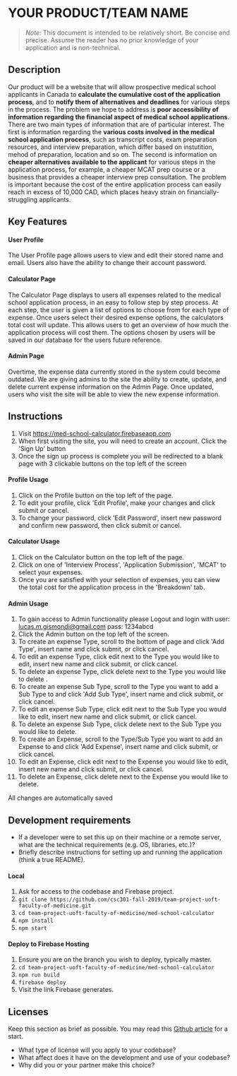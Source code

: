 # YOUR PRODUCT/TEAM NAME

> _Note:_ This document is intended to be relatively short. Be concise and precise. Assume the reader has no prior knowledge of your application and is non-technical. 

## Description 
 Our product will be a website that will allow prospective medical school applicants in Canada to **calculate the cumulative cost of the application process**, and to **notify them of alternatives and deadlines** for various steps in the process.
 The problem we hope to address is **poor accessibility of information regarding the financial aspect of medical school applications**. There are two main types of information that are of particular interest. The first is information regarding the **various costs involved in the medical school application process**, such as transcript costs, exam preparation resources, and interview preparation, which differ based on instutition, mehod of preparation, location and so on. The second is information on **cheaper alternatives available to the applicant** for various steps in the application process, for example, a cheaper MCAT prep course or a business that provides a cheaper interview prep consultation. The problem is important because the cost of the entire application process can easily reach in excess of 10,000 CAD, which places heavy strain on financially-struggling applicants.

## Key Features
#### User Profile
The User Profile page allows users to view and edit their stored name and email.
Users also have the ability to change their account password.

#### Calculator Page
The Calculator Page displays to users all expenses related to the medical school application process, in an easy to follow step by step process.
At each step, the user is given a list of options to choose from for each type of expense. Once users select their desired expense options, the calculators total cost will update.
This allows users to get an overview of how much the application process will cost them. The options chosen by users will be saved in our database for the users future reference.

#### Admin Page
Overtime, the expense data currently stored in the system could become outdated. We are giving admins to the site the ability to 
create, update, and delete current expense information on the Admin Page. Once updated, users who visit the site will be able to view the new expense information.

## Instructions
1. Visit https://med-school-calculator.firebaseapp.com
2. When first visiting the site, you will need to create an account. Click the 'Sign Up' button
3. Once the sign up process is complete you will be redirected to a blank page with 3 clickable buttons on the top left of the screen

#### Profile Usage
1. Click on the Profile button on the top left of the page.
2. To edit your profile, click 'Edit Profile', make your changes and click submit or cancel.
3. To change your password, click 'Edit Password', insert new password and confirm new password, then click submit or cancel.

#### Calculator Usage
1. Click on the Calculator button on the top left of the page.
2. Click on one of 'Interview Process', 'Application Submission', 'MCAT' to select your expenses.
3. Once you are satisfied with your selection of expenses, you can view the total cost for the application process in the 'Breakdown' tab.

#### Admin Usage
1. To gain access to Admin functionality please Logout and login with user: lucas.m.gismondi@gmail.com pass: 1234abcd
2. Click the Admin button on the top left of the screen.
3. To create an expense Type, scroll to the bottom of page and click 'Add Type', insert name and click submit, or click cancel.
4. To edit an expense Type, click edit next to the Type you would like to edit, insert new name and click submit, or click cancel.
5. To delete an expense Type, click delete next to the Type you would like to delete .
6. To create an expense Sub Type, scroll to the Type you want to add a Sub Type to and click 'Add Sub Type', insert name and click submit, or click cancel.
7. To edit an expense Sub Type, click edit next to the Sub Type you would like to edit, insert new name and click submit, or click cancel.
8. To delete an expense Sub Type, click delete next to the Sub Type you would like to delete.
3. To create an Expense, scroll to the Type/Sub Type you want to add an Expense to and click 'Add Expense', insert name and click submit, or click cancel.
4. To edit an Expense, click edit next to the Expense you would like to edit, insert new name and click submit, or click cancel.
5. To delete an Expense, click delete next to the Expense you would like to delete.

All changes are automatically saved
 
## Development requirements
* If a developer were to set this up on their machine or a remote server, what are the technical requirements (e.g. OS, libraries, etc.)?
* Briefly describe instructions for setting up and running the application (think a true README).

#### Local
1. Ask for access to the codebase and Firebase project.
2. ```git clone https://github.com/csc301-fall-2019/team-project-uoft-faculty-of-medicine.git```
3. ```cd team-project-uoft-faculty-of-medicine/med-school-calculator```
4. ```npm install```
5. ```npm start```

#### Deploy to Firebase Hosting
1. Ensure you are on the branch you wish to deploy, typically master.
2. ```cd team-project-uoft-faculty-of-medicine/med-school-calculator```
3. ```npm run build```
4. ```firebase deploy```
5. Visit the link Firebase generates.

 ## Licenses 

 Keep this section as brief as possible. You may read this [Github article](https://help.github.com/en/github/creating-cloning-and-archiving-repositories/licensing-a-repository) for a start.

 * What type of license will you apply to your codebase?
 * What affect does it have on the development and use of your codebase?
 * Why did you or your partner make this choice?
